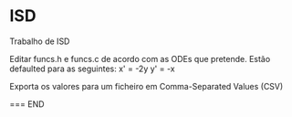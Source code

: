 ISD
===

Trabalho de ISD

Editar funcs.h e funcs.c de acordo com as ODEs que pretende.
Estão defaulted para as seguintes:
x' = -2y
y' = -x

Exporta os valores para um ficheiro em Comma-Separated Values (CSV)

===
END